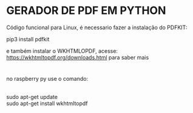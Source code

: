 # GERADOR DE PDF EM PYTHON

Código funcional para Linux, é necessario fazer a instalação do PDFKIT:

pip3 install pdfkit

e também instalar o WKHTMLOPDF, acesse: https://wkhtmltopdf.org/downloads.html para saber mais
# 
no raspberry py use o comando:

<br>
sudo apt-get update
<br>
sudo apt-get install wkhtmltopdf
